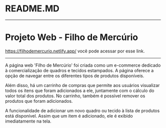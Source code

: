 # README.MD

---

# **Projeto Web - Filho de Mercúrio**
https://filhodemercurio.netlify.app/ você pode acessar por esse link. 

---

A página web 'Filho de Mercúrio' foi criada como um e-commerce dedicado à comercialização de quadros e tecidos estampados. A página oferece a opção de navegar entre os diferentes tipos de produtos disponíveis.

Além disso, há um carrinho de compras que permite aos usuários visualizar todos os itens que foram adicionados a ele, juntamente com o cálculo do valor total dos produtos. No carrinho, também é possível remover os produtos que foram adicionados.

A funcionalidade de adicionar um novo quadro ou tecido à lista de produtos está disponível. Assim que um item é adicionado, ele é exibido imediatamente na tela.